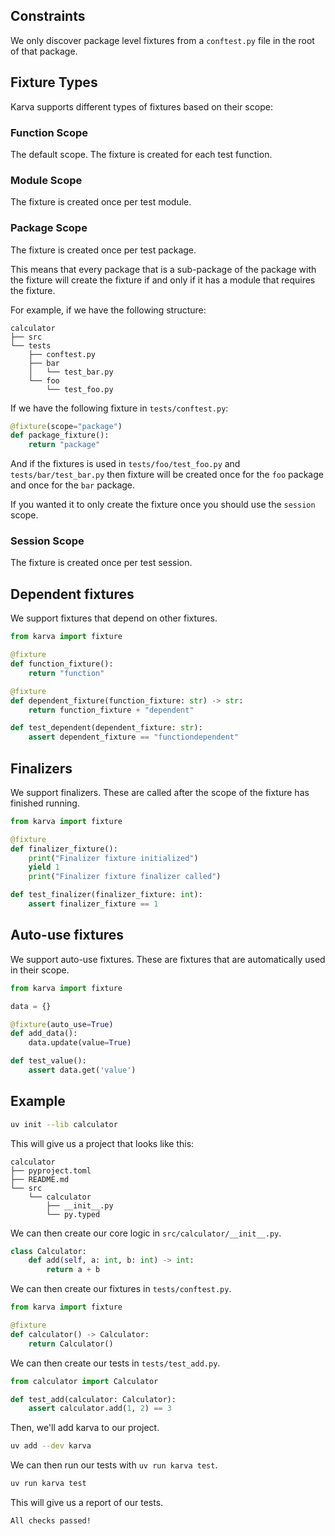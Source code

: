 ## Constraints

We only discover package level fixtures from a `conftest.py` file in the root of that package.

## Fixture Types

Karva supports different types of fixtures based on their scope:

### Function Scope

The default scope. The fixture is created for each test function.

### Module Scope

The fixture is created once per test module.

### Package Scope

The fixture is created once per test package.

This means that every package that is a sub-package of the package with the fixture will create the fixture if and only if it has a module that requires the fixture.

For example, if we have the following structure:

```
calculator
├── src
└── tests
    ├── conftest.py
    ├── bar
    │   └── test_bar.py
    └── foo
        └── test_foo.py
```

If we have the following fixture in `tests/conftest.py`:

```py
@fixture(scope="package")
def package_fixture():
    return "package"
```

And if the fixtures is used in `tests/foo/test_foo.py` and `tests/bar/test_bar.py`
then fixture will be created once for the `foo` package and once for the `bar` package.

If you wanted it to only create the fixture once you should use the `session` scope.

### Session Scope

The fixture is created once per test session.

## Dependent fixtures

We support fixtures that depend on other fixtures.

```py
from karva import fixture

@fixture
def function_fixture():
    return "function"

@fixture
def dependent_fixture(function_fixture: str) -> str:
    return function_fixture + "dependent"

def test_dependent(dependent_fixture: str):
    assert dependent_fixture == "functiondependent"
```

## Finalizers

We support finalizers. These are called after the scope of the fixture has finished running.

```py
from karva import fixture

@fixture
def finalizer_fixture():
    print("Finalizer fixture initialized")
    yield 1
    print("Finalizer fixture finalizer called")

def test_finalizer(finalizer_fixture: int):
    assert finalizer_fixture == 1
```

## Auto-use fixtures

We support auto-use fixtures. These are fixtures that are automatically used in their scope.

```py
from karva import fixture

data = {}

@fixture(auto_use=True)
def add_data():
    data.update(value=True)

def test_value():
    assert data.get('value')
```

## Example

```bash
uv init --lib calculator
```

This will give us a project that looks like this:

```
calculator
├── pyproject.toml
├── README.md
└── src
    └── calculator
        ├── __init__.py
        └── py.typed
```

We can then create our core logic in `src/calculator/__init__.py`.

```py
class Calculator:
    def add(self, a: int, b: int) -> int:
        return a + b
```

We can then create our fixtures in `tests/conftest.py`.

```py
from karva import fixture

@fixture
def calculator() -> Calculator:
    return Calculator()
```

We can then create our tests in `tests/test_add.py`.

```py
from calculator import Calculator

def test_add(calculator: Calculator):
    assert calculator.add(1, 2) == 3
```

Then, we'll add karva to our project.

```bash
uv add --dev karva
```

We can then run our tests with `uv run karva test`.

```bash
uv run karva test
```

This will give us a report of our tests.

```
All checks passed!
```
